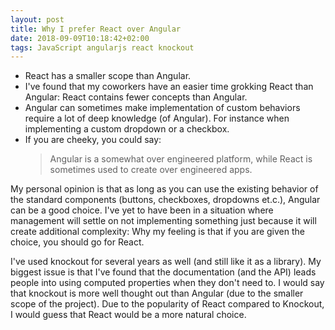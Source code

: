 ```yaml
---
layout: post
title: Why I prefer React over Angular
date: 2018-09-09T10:18:42+02:00
tags: JavaScript angularjs react knockout
---
```


- React has a smaller scope than Angular.
- I've found that my coworkers have an easier time grokking React than Angular: React contains fewer concepts than Angular.
- Angular can sometimes make implementation of custom behaviors require a lot of deep knowledge (of Angular). For instance when implementing a custom dropdown or a checkbox.
- If you are cheeky, you could say:
    >Angular is a somewhat over engineered platform, while React is sometimes used to create over engineered apps.

My personal opinion is that as long as you can use the existing behavior of the standard components (buttons, checkboxes, dropdowns et.c.), Angular can be a good choice. I've yet to have been in a situation where management will settle on not implementing something just because it will create additional complexity: Why my feeling is that if you are given the choice, you should go for React.

I've used knockout for several years as well (and still like it as a library). My biggest issue is that I've found that the documentation (and the API) leads people into using computed properties when they don't need to. I would say that knockout is more well thought out than Angular (due to the smaller scope of the project). Due to the popularity of React compared to Knockout, I would guess that React would be a more natural choice.
